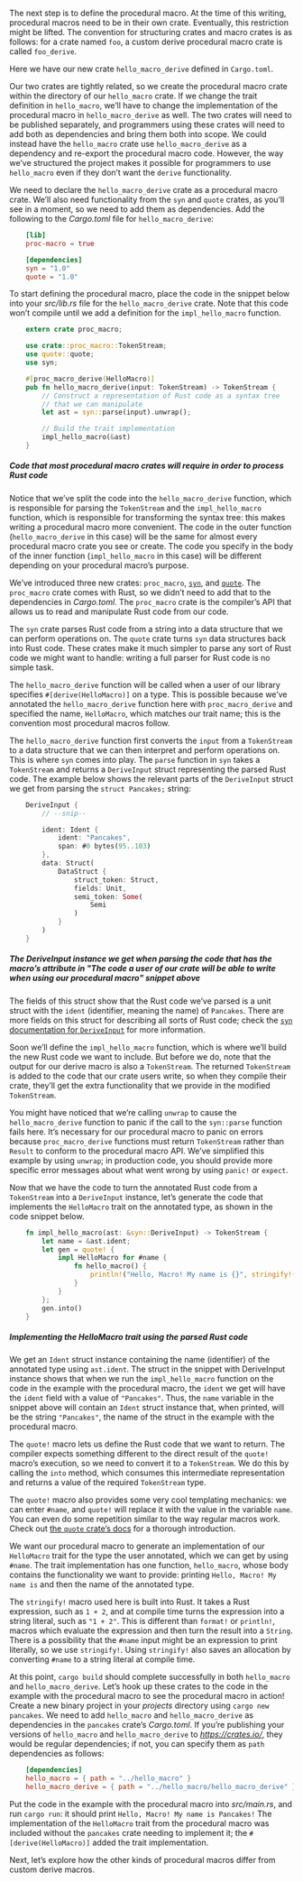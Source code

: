 

The next step is to define the procedural macro. At the time of this writing, procedural macros need to be in their own crate. Eventually, this restriction might be lifted. The convention for structuring crates and macro crates is as follows: for a crate named `foo`, a custom derive procedural macro crate is called `foo_derive`. 

Here we have our new crate `hello_macro_derive` defined in `Cargo.toml`.

Our two crates are tightly related, so we create the procedural macro crate within the directory of our `hello_macro` crate. If we change the trait definition in `hello_macro`, we’ll have to change the implementation of the procedural macro in `hello_macro_derive` as well. The two crates will need to be published separately, and programmers using these crates will need to add both as dependencies and bring them both into scope. We could instead have the `hello_macro` crate use `hello_macro_derive` as a dependency and re-export the procedural macro code. However, the way we’ve structured the project makes it possible for programmers to use `hello_macro` even if they don’t want the `derive` functionality.

We need to declare the `hello_macro_derive` crate as a procedural macro crate. We’ll also need functionality from the `syn` and `quote` crates, as you’ll see in a moment, so we need to add them as dependencies. Add the following to the _Cargo.toml_ file for `hello_macro_derive`:

```toml
    [lib]
    proc-macro = true

    [dependencies]
    syn = "1.0"
    quote = "1.0"
```

To start defining the procedural macro, place the code in the snippet below into your _src/lib.rs_ file for the `hello_macro_derive` crate. Note that this code won’t compile until we add a definition for the `impl_hello_macro` function.

```rust
    extern crate proc_macro;

    use crate::proc_macro::TokenStream;
    use quote::quote;
    use syn;

    #[proc_macro_derive(HelloMacro)]
    pub fn hello_macro_derive(input: TokenStream) -> TokenStream {
        // Construct a representation of Rust code as a syntax tree
        // that we can manipulate
        let ast = syn::parse(input).unwrap();

        // Build the trait implementation
        impl_hello_macro(&ast)
    }
```

##### Code that most procedural macro crates will require in order to process Rust code

Notice that we’ve split the code into the `hello_macro_derive` function, which is responsible for parsing the `TokenStream` and the `impl_hello_macro` function, which is responsible for transforming the syntax tree: this makes writing a procedural macro more convenient. The code in the outer function (`hello_macro_derive` in this case) will be the same for almost every procedural macro crate you see or create. The code you specify in the body of the inner function (`impl_hello_macro` in this case) will be different depending on your procedural macro’s purpose.

We’ve introduced three new crates: `proc_macro`, [`syn`](https://crates.io/crates/syn), and [`quote`](https://crates.io/crates/quote). The `proc_macro` crate comes with Rust, so we didn’t need to add that to the dependencies in _Cargo.toml_. The `proc_macro` crate is the compiler’s API that allows us to read and manipulate Rust code from our code.

The `syn` crate parses Rust code from a string into a data structure that we can perform operations on. The `quote` crate turns `syn` data structures back into Rust code. These crates make it much simpler to parse any sort of Rust code we might want to handle: writing a full parser for Rust code is no simple task.

The `hello_macro_derive` function will be called when a user of our library specifies `#[derive(HelloMacro)]` on a type. This is possible because we’ve annotated the `hello_macro_derive` function here with `proc_macro_derive` and specified the name, `HelloMacro`, which matches our trait name; this is the convention most procedural macros follow.

The `hello_macro_derive` function first converts the `input` from a `TokenStream` to a data structure that we can then interpret and perform operations on. This is where `syn` comes into play. The `parse` function in `syn` takes a `TokenStream` and returns a `DeriveInput` struct representing the parsed Rust code. The example below shows the relevant parts of the `DeriveInput` struct we get from parsing the `struct Pancakes;` string:

```rust
    DeriveInput {
        // --snip--

        ident: Ident {
            ident: "Pancakes",
            span: #0 bytes(95..103)
        },
        data: Struct(
            DataStruct {
                struct_token: Struct,
                fields: Unit,
                semi_token: Some(
                    Semi
                )
            }
        )
    }
```

##### The DeriveInput instance we get when parsing the code that has the macro’s attribute in "The code a user of our crate will be able to write when using our procedural macro" snippet above

The fields of this struct show that the Rust code we’ve parsed is a unit struct with the `ident` (identifier, meaning the name) of `Pancakes`. There are more fields on this struct for describing all sorts of Rust code; check the [`syn` documentation for `DeriveInput`](https://docs.rs/syn/0.14.4/syn/struct.DeriveInput.html) for more information.

Soon we’ll define the `impl_hello_macro` function, which is where we’ll build the new Rust code we want to include. But before we do, note that the output for our derive macro is also a `TokenStream`. The returned `TokenStream` is added to the code that our crate users write, so when they compile their crate, they’ll get the extra functionality that we provide in the modified `TokenStream`.

You might have noticed that we’re calling `unwrap` to cause the `hello_macro_derive` function to panic if the call to the `syn::parse` function fails here. It’s necessary for our procedural macro to panic on errors because `proc_macro_derive` functions must return `TokenStream` rather than `Result` to conform to the procedural macro API. We’ve simplified this example by using `unwrap`; in production code, you should provide more specific error messages about what went wrong by using `panic!` or `expect`.

Now that we have the code to turn the annotated Rust code from a `TokenStream` into a `DeriveInput` instance, let’s generate the code that implements the `HelloMacro` trait on the annotated type, as shown in the code snippet below.

```rust
    fn impl_hello_macro(ast: &syn::DeriveInput) -> TokenStream {
        let name = &ast.ident;
        let gen = quote! {
            impl HelloMacro for #name {
                fn hello_macro() {
                    println!("Hello, Macro! My name is {}", stringify!(#name));
                }
            }
        };
        gen.into()
    }
```

##### Implementing the HelloMacro trait using the parsed Rust code

We get an `Ident` struct instance containing the name (identifier) of the annotated type using `ast.ident`. The struct in the snippet with DeriveInput instance shows that when we run the `impl_hello_macro` function on the code in the example with the procedural macro, the `ident` we get will have the `ident` field with a value of `"Pancakes"`. Thus, the `name` variable in the snippet above will contain an `Ident` struct instance that, when printed, will be the string `"Pancakes"`, the name of the struct in the example with the procedural macro.

The `quote!` macro lets us define the Rust code that we want to return. The compiler expects something different to the direct result of the `quote!` macro’s execution, so we need to convert it to a `TokenStream`. We do this by calling the `into` method, which consumes this intermediate representation and returns a value of the required `TokenStream` type.

The `quote!` macro also provides some very cool templating mechanics: we can enter `#name`, and `quote!` will replace it with the value in the variable `name`. You can even do some repetition similar to the way regular macros work. Check out [the `quote` crate’s docs](https://docs.rs/quote) for a thorough introduction.

We want our procedural macro to generate an implementation of our `HelloMacro` trait for the type the user annotated, which we can get by using `#name`. The trait implementation has one function, `hello_macro`, whose body contains the functionality we want to provide: printing `Hello, Macro! My name is` and then the name of the annotated type.

The `stringify!` macro used here is built into Rust. It takes a Rust expression, such as `1 + 2`, and at compile time turns the expression into a string literal, such as `"1 + 2"`. This is different than `format!` or `println!`, macros which evaluate the expression and then turn the result into a `String`. There is a possibility that the `#name` input might be an expression to print literally, so we use `stringify!`. Using `stringify!` also saves an allocation by converting `#name` to a string literal at compile time.

At this point, `cargo build` should complete successfully in both `hello_macro` and `hello_macro_derive`. Let’s hook up these crates to the code in the example with the procedural macro to see the procedural macro in action! Create a new binary project in your _projects_ directory using `cargo new pancakes`. We need to add `hello_macro` and `hello_macro_derive` as dependencies in the `pancakes` crate’s _Cargo.toml_. If you’re publishing your versions of `hello_macro` and `hello_macro_derive` to _https://crates.io/_, they would be regular dependencies; if not, you can specify them as `path` dependencies as follows:

```toml
    [dependencies]
    hello_macro = { path = "../hello_macro" }
    hello_macro_derive = { path = "../hello_macro/hello_macro_derive" }
```

Put the code in the example with the procedural macro into _src/main.rs_, and run `cargo run`: it should print `Hello, Macro! My name is Pancakes!` The implementation of the `HelloMacro` trait from the procedural macro was included without the `pancakes` crate needing to implement it; the `#[derive(HelloMacro)]` added the trait implementation.

Next, let’s explore how the other kinds of procedural macros differ from custom derive macros.
